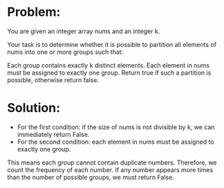 # Problem:

You are given an integer array nums and an integer k.

Your task is to determine whether it is possible to partition all elements of nums into one or more groups such that:

Each group contains exactly k distinct elements.
Each element in nums must be assigned to exactly one group.
Return true if such a partition is possible, otherwise return false.

# Solution:

- For the first condition: if the size of nums is not divisible by k, we can immediately return False.
- For the second condition: each element in nums must be assigned to exactly one group.

This means each group cannot contain duplicate numbers. Therefore, we count the frequency of each number.
If any number appears more times than the number of possible groups, we must return False.
